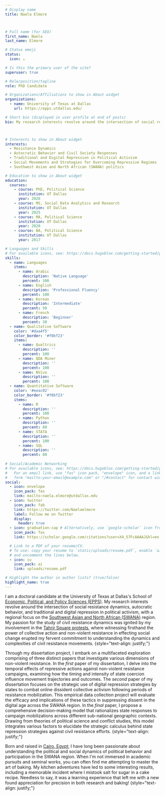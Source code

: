```yaml
---
# Display name
title: Naela Elmore



# Full name (for SEO)
first_name: Naela
last_name: Elmore

# Status emoji
status:
  icon: ☕️

# Is this the primary user of the site?
superuser: true

# Role/position/tagline
role: PhD Candidate 

# Organizations/Affiliations to show in About widget
organizations:
  - name: University of Texas at Dallas
    url: https://epps.utdallas.edu/

# Short bio (displayed in user profile at end of posts)
bio: My research interests revolve around the intersection of social resistance dynamics, autocratic behavior, and traditional and digital repression in political activism, with a regional focus on the Southwest Asian and North African (SWANA) region region. 



# Interests to show in About widget
interests:
  - Resistance Dynamics
  - Autocratic Behavior and Civil Society Responses
  - Traditional and Digital Repression in Political Activism
  - Social Movements and Strategies for Overcoming Repressive Regimes
  - Southwest Asian and North African (SWANA) politics 

# Education to show in About widget
education:
  courses:
    - course: PhD, Political Science
      institution: UT Dallas
      year: 2026
    - course: MS, Social Data Analytics and Research
      institution: UT Dallas
      year: 2025
    - course: MA, Political Science
      institution: UT Dallas
      year: 2020
    - course: BA, Political Science
      institution: UT Dallas 
      year: 2017

# Languages and Skills 
# For available icons, see: https://docs.hugoblox.com/getting-started/page-builder/#icons
skills:
  - name: Languages
    items:
      - name: Arabic
        description: 'Native Language'
        percent: 100
      - name: English
        description: 'Professional Fluency'
        percent: 100
      - name: Korean
        description: 'Intermediate'
        percent: 50
      - name: French
        description: 'Beginner'
        percent: 30
  - name: Qualitative Software
    color: '#daa4f5'
    color_border: '#f0bf23'
    items:
      - name: Qualtrics
        description: ''
        percent: 100
      - name: QDA Miner
        description: ''
        percent: 100
      - name: NVivo
        description: ''
        percent: 100
  - name: Quantitative Software
    color: '#eeac02'
    color_border: '#f0bf23'
    items:
      - name: R
        description: ''
        percent: 100
      - name: Python
        description: ''
        percent: 80
      - name: STATA
        description: ''
        percent: 100
      - name: SQL
        description: ''
        percent: 80
 
# Social/Academic Networking
# For available icons, see: https://docs.hugoblox.com/getting-started/page-builder/#icons
#   For an email link, use "fas" icon pack, "envelope" icon, and a link in the
#   form "mailto:your-email@example.com" or "/#contact" for contact widget.
social:
  - icon: envelope
    icon_pack: fas
    link: mailto:naela.elmore@utdallas.edu
  - icon: twitter
    icon_pack: fab
    link: https://twitter.com/Naelaelmore
    label: Follow me on Twitter
    display:
      header: true
  - icon: graduation-cap # Alternatively, use `google-scholar` icon from `ai` icon pack
    icon_pack: fas
    link: https://scholar.google.com/citations?user=X4_57FcAAAAJ&hl=en

  # Link to a PDF of your resume/CV.
  # To use: copy your resume to `static/uploads/resume.pdf`, enable `ai` icons in `params.yaml`,
  # and uncomment the lines below.
  - icon: cv
    icon_pack: ai
    link: uploads/resume.pdf

# Highlight the author in author lists? (true/false)
highlight_name: true
---
```


I am a doctoral candidate at the University of Texas at Dallas's School of [Economic, Political, and Policy Sciences (EPPS)](https://epps.utdallas.edu/). My research interests revolve around the intersection of social resistance dynamics, autocratic behavior, and traditional and digital repression in political activism, with a regional focus on the [Southwest Asian and North African (SWANA)](https://aapirc.ucsc.edu/swana/what-is-swana.html) region. My passion for the study of civil resistance dynamics was ignited by my involvement in the [Tahrir Square protests](https://merip.org/2011/04/the-18-days-of-tahrir/), where witnessing firsthand the power of collective action and non-violent resistance in effecting social change erupted my fervent commitment to understanding the dynamics and complexities of civil resistance movements.
{style="text-align: justify;"}

Through my dissertation project, I embark on a multifaceted exploration comprising of three distinct papers that investigate various dimensions of non-violent resistance. In the *first* paper of my dissertation, I delve into the temporal effects of repressive actions against non-violent resistance campaigns, examining how the timing and intensity of state coercion influence movement trajectories and outcomes. The *second* paper of my dissertation focuses on the strategic use of digital repression strategies by states to combat online dissident collective activism following periods of resistance mobilization. This empirical data collection project will evaluate the efficacy and implications of these tactics in suppressing dissent in the digital age across the SWANA region. In the *final* paper, I propose a comprehensive decision-making model that rationalizes state responses to campaign mobilizations across different sub-national geographic contexts. Drawing from theories of political science and conflict studies, this model integrates various factors to elucidate the strategic calculus behind state repression strategies against civil resistance efforts.
{style="text-align: justify;"}

Born and raised in [Cairo, Egypt](https://www.gettyimages.com/photos/cairo); I have long been passionate about understanding the political and social dynamics of political behavior and participation in the SWANA region. When I'm not immersed in academic pursuits and seminal works, you can often find me attempting to master the art of baking. My kitchen adventures have led to some interesting results, including a memorable incident where I mistook salt for sugar in a cake recipe. Needless to say, it was a learning experience that left me with a new found appreciation for precision in both research and baking!
{style="text-align: justify;"}

